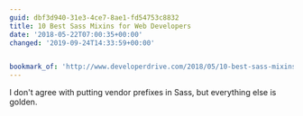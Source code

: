 ```yaml
---
guid: dbf3d940-31e3-4ce7-8ae1-fd54753c8832
title: 10 Best Sass Mixins for Web Developers
date: '2018-05-22T07:00:35+00:00'
changed: '2019-09-24T14:33:59+00:00'


bookmark_of: 'http://www.developerdrive.com/2018/05/10-best-sass-mixins-for-web-developers/'
---
```



I don't agree with putting vendor prefixes in Sass, but everything else is golden.
